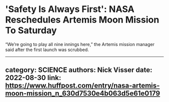 # 'Safety Is Always First': NASA Reschedules Artemis Moon Mission To Saturday

“We’re going to play all nine innings here,” the Artemis mission manager said after the first launch was scrubbed.

---
category: SCIENCE
authors: Nick Visser
date: 2022-08-30
link: https://www.huffpost.com/entry/nasa-artemis-moon-mission_n_630d7530e4b063d5e61e0179
---
